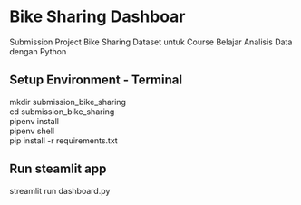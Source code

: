 # Bike Sharing Dashboar
Submission Project Bike Sharing Dataset untuk Course Belajar Analisis Data dengan Python

## Setup Environment - Terminal
mkdir submission_bike_sharing  
cd submission_bike_sharing  
pipenv install  
pipenv shell  
pip install -r requirements.txt  

## Run steamlit app

streamlit run dashboard.py
